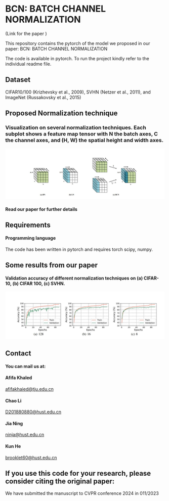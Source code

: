 
# BCN: BATCH CHANNEL NORMALIZATION


(Link for the paper )
  

This repository contains the pytorch   of the model we proposed in our paper:  BCN: BATCH CHANNEL NORMALIZATION

The code is available in pytorch. To run the project kindly refer to the individual readme file.





## Dataset


CIFAR10/100 (Krizhevsky et al., 2009), SVHN (Netzer et al., 2011), and ImageNet (Russakovsky et al., 2015)







## Proposed Normalization technique


### Visualization on several normalization techniques. Each subplot shows a feature map tensor with N the batch axes, C the channel axes, and (H, W) the spatial height and width axes.


![model](./method.JPG)



#### Read our paper for further details


##   Requirements
####  Programming language

The code has been written in pytorch  and requires
torch
scipy,
numpy.

## Some results from our paper





####  Validation accuracy of different normalization techniques on (a) CIFAR-10, (b) CIFAR 100, (c) SVHN.



![model](./Result2.JPG)





## Contact

####  You can mail us at: 



#### Afifa Khaled 

afifakhaied@tju.edu.cn

#### Chao Li

D201880880@hust.edu.cn

#### Jia Ning

ninja@hust.edu.cn

#### Kun He
brooklet60@hust.edu.cn




## If you use this code for your research, please consider citing the original paper:


We have submitted the manuscript to CVPR conference 2024 in 011/2023





